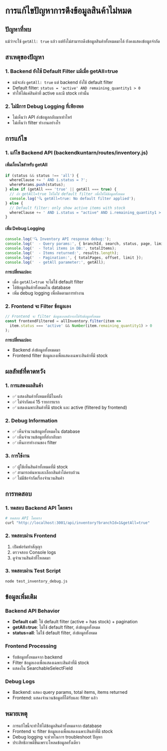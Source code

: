 # การแก้ไขปัญหาการดึงข้อมูลสินค้าไม่หมด

## ปัญหาที่พบ

แม้ว่าจะใช้ `getAll: true` แล้ว แต่ยังไม่สามารถดึงข้อมูลสินค้าทั้งหมดมาได้ ยังคงแสดงข้อมูลจำกัด

## สาเหตุของปัญหา

### 1. Backend ยังใช้ Default Filter แม้เมื่อ getAll=true
- แม้จะส่ง `getAll: true` แต่ backend ยังใช้ default filter
- Default filter: `status = 'active' AND remaining_quantity1 > 0`
- ทำให้ได้แค่สินค้าที่ active และมี stock เท่านั้น

### 2. ไม่มีการ Debug Logging ที่เพียงพอ
- ไม่เห็นว่า API ส่งข้อมูลกลับมาเท่าไหร่
- ไม่เห็นว่า filter ทำงานอย่างไร

## การแก้ไข

### 1. แก้ไข Backend API (backendkuntarn/routes/inventory.js)

#### เพิ่มเงื่อนไขสำหรับ getAll
```javascript
if (status && status !== 'all') {
  whereClause += ' AND i.status = ?';
  whereParams.push(status);
} else if (getAll === 'true' || getAll === true) {
  // ถ้า getAll=true ให้ไม่ใช้ default filter เพื่อให้ได้ข้อมูลทั้งหมด
  console.log('🔍 getAll=true: No default filter applied');
} else {
  // Default filter: only show active items with stock
  whereClause += ' AND i.status = "active" AND i.remaining_quantity1 > 0';
}
```

#### เพิ่ม Debug Logging
```javascript
console.log('🔍 Inventory API response debug:');
console.log('  - Query params:', { branchId, search, status, page, limit, getAll });
console.log('  - Total items in DB:', totalItems);
console.log('  - Items returned:', results.length);
console.log('  - Pagination:', { totalPages, offset, limit });
console.log('  - getAll parameter:', getAll);
```

**การเปลี่ยนแปลง:**
- เมื่อ `getAll=true` จะไม่ใช้ default filter
- ได้ข้อมูลสินค้าทั้งหมดใน database
- เพิ่ม debug logging เพื่อติดตามการทำงาน

### 2. Frontend จะ Filter ข้อมูลเอง
```javascript
// Frontend จะ filter ข้อมูลเองหลังจากได้รับข้อมูลทั้งหมด
const frontendFiltered = allInventory.filter(item => 
  item.status === 'active' && Number(item.remaining_quantity1) > 0
);
```

**การเปลี่ยนแปลง:**
- Backend ส่งข้อมูลทั้งหมดมา
- Frontend filter ข้อมูลเองเพื่อแสดงเฉพาะสินค้าที่มี stock

## ผลลัพธ์ที่คาดหวัง

### 1. การแสดงผลสินค้า
- ✅ แสดงสินค้าทั้งหมดที่มีในคลัง
- ✅ ไม่จำกัดแค่ 15 รายการแรก
- ✅ แสดงเฉพาะสินค้าที่มี stock และ active (filtered by frontend)

### 2. Debug Information
- ✅ เห็นจำนวนข้อมูลทั้งหมดใน database
- ✅ เห็นจำนวนข้อมูลที่ส่งกลับมา
- ✅ เห็นการทำงานของ filter

### 3. การใช้งาน
- ✅ ผู้ใช้เห็นสินค้าทั้งหมดที่มี stock
- ✅ สามารถค้นหาและเลือกสินค้าได้ครบถ้วน
- ✅ ไม่มีข้อจำกัดเรื่องจำนวนสินค้า

## การทดสอบ

### 1. ทดสอบ Backend API โดยตรง
```bash
# ทดสอบ API โดยตรง
curl "http://localhost:3001/api/inventory?branchId=1&getAll=true"
```

### 2. ทดสอบผ่าน Frontend
1. เปิดฟอร์มทำสัญญา
2. ตรวจสอบ Console logs
3. ดูจำนวนสินค้าที่โหลดมา

### 3. ทดสอบผ่าน Test Script
```bash
node test_inventory_debug.js
```

## ข้อมูลเพิ่มเติม

### Backend API Behavior
- **Default call**: ใช้ default filter (active + has stock) + pagination
- **getAll=true**: ไม่ใช้ default filter, ส่งข้อมูลทั้งหมด
- **status=all**: ไม่ใช้ default filter, ส่งข้อมูลทั้งหมด

### Frontend Processing
- รับข้อมูลทั้งหมดจาก backend
- Filter ข้อมูลเองเพื่อแสดงเฉพาะสินค้าที่มี stock
- แสดงใน SearchableSelectField

### Debug Logs
- Backend: แสดง query params, total items, items returned
- Frontend: แสดงจำนวนข้อมูลที่ได้รับและ filter แล้ว

## หมายเหตุ

- การแก้ไขนี้จะทำให้ได้ข้อมูลสินค้าทั้งหมดจาก database
- Frontend จะ filter ข้อมูลเองเพื่อแสดงเฉพาะสินค้าที่มี stock
- Debug logging จะช่วยในการ troubleshoot ปัญหา
- ประสิทธิภาพดีขึ้นเพราะโหลดข้อมูลครั้งเดียว
